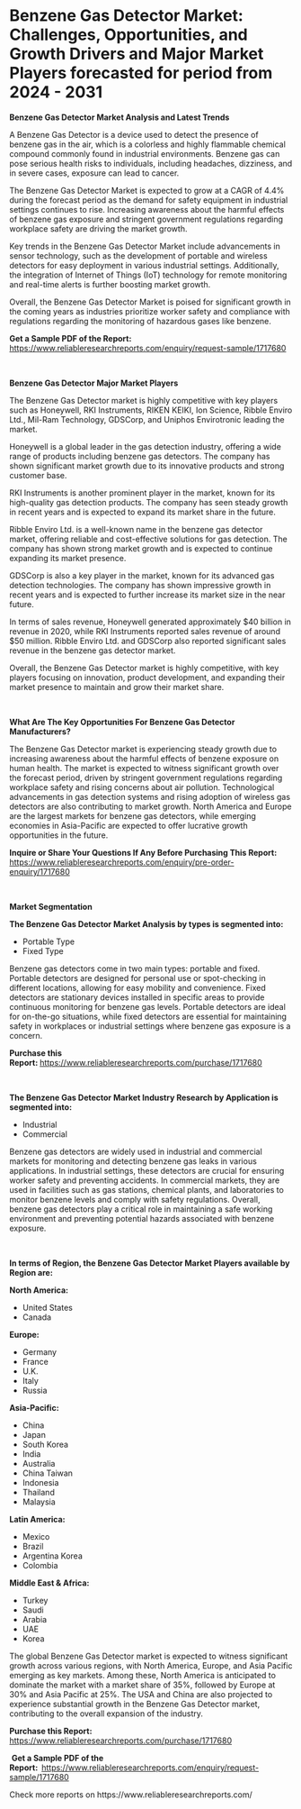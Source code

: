 <p><h1>Benzene Gas Detector Market: Challenges, Opportunities, and Growth Drivers and Major Market Players forecasted for period from 2024 - 2031</h1></p><p><strong>Benzene Gas Detector Market Analysis and Latest Trends</strong></p>
<p><p>A Benzene Gas Detector is a device used to detect the presence of benzene gas in the air, which is a colorless and highly flammable chemical compound commonly found in industrial environments. Benzene gas can pose serious health risks to individuals, including headaches, dizziness, and in severe cases, exposure can lead to cancer.</p><p>The Benzene Gas Detector Market is expected to grow at a CAGR of 4.4% during the forecast period as the demand for safety equipment in industrial settings continues to rise. Increasing awareness about the harmful effects of benzene gas exposure and stringent government regulations regarding workplace safety are driving the market growth.</p><p>Key trends in the Benzene Gas Detector Market include advancements in sensor technology, such as the development of portable and wireless detectors for easy deployment in various industrial settings. Additionally, the integration of Internet of Things (IoT) technology for remote monitoring and real-time alerts is further boosting market growth.</p><p>Overall, the Benzene Gas Detector Market is poised for significant growth in the coming years as industries prioritize worker safety and compliance with regulations regarding the monitoring of hazardous gases like benzene.</p></p>
<p><strong>Get a Sample PDF of the Report:&nbsp;</strong> <a href="https://www.reliableresearchreports.com/enquiry/request-sample/1717680">https://www.reliableresearchreports.com/enquiry/request-sample/1717680</a></p>
<p>&nbsp;</p>
<p><strong>Benzene Gas Detector Major Market Players</strong></p>
<p><p>The Benzene Gas Detector market is highly competitive with key players such as Honeywell, RKI Instruments, RIKEN KEIKI, Ion Science, Ribble Enviro Ltd., Mil-Ram Technology, GDSCorp, and Uniphos Envirotronic leading the market. </p><p>Honeywell is a global leader in the gas detection industry, offering a wide range of products including benzene gas detectors. The company has shown significant market growth due to its innovative products and strong customer base. </p><p>RKI Instruments is another prominent player in the market, known for its high-quality gas detection products. The company has seen steady growth in recent years and is expected to expand its market share in the future. </p><p>Ribble Enviro Ltd. is a well-known name in the benzene gas detector market, offering reliable and cost-effective solutions for gas detection. The company has shown strong market growth and is expected to continue expanding its market presence. </p><p>GDSCorp is also a key player in the market, known for its advanced gas detection technologies. The company has shown impressive growth in recent years and is expected to further increase its market size in the near future. </p><p>In terms of sales revenue, Honeywell generated approximately $40 billion in revenue in 2020, while RKI Instruments reported sales revenue of around $50 million. Ribble Enviro Ltd. and GDSCorp also reported significant sales revenue in the benzene gas detector market. </p><p>Overall, the Benzene Gas Detector market is highly competitive, with key players focusing on innovation, product development, and expanding their market presence to maintain and grow their market share.</p></p>
<p>&nbsp;</p>
<p><strong>What Are The Key Opportunities For Benzene Gas Detector Manufacturers?</strong></p>
<p><p>The Benzene Gas Detector market is experiencing steady growth due to increasing awareness about the harmful effects of benzene exposure on human health. The market is expected to witness significant growth over the forecast period, driven by stringent government regulations regarding workplace safety and rising concerns about air pollution. Technological advancements in gas detection systems and rising adoption of wireless gas detectors are also contributing to market growth. North America and Europe are the largest markets for benzene gas detectors, while emerging economies in Asia-Pacific are expected to offer lucrative growth opportunities in the future.</p></p>
<p><strong>Inquire or Share Your Questions If Any Before Purchasing This Report:</strong> <a href="https://www.reliableresearchreports.com/enquiry/pre-order-enquiry/1717680">https://www.reliableresearchreports.com/enquiry/pre-order-enquiry/1717680</a></p>
<p>&nbsp;</p>
<p><strong>Market Segmentation</strong></p>
<p><strong>The Benzene Gas Detector Market Analysis by types is segmented into:</strong></p>
<p><ul><li>Portable Type</li><li>Fixed Type</li></ul></p>
<p><p>Benzene gas detectors come in two main types: portable and fixed. Portable detectors are designed for personal use or spot-checking in different locations, allowing for easy mobility and convenience. Fixed detectors are stationary devices installed in specific areas to provide continuous monitoring for benzene gas levels. Portable detectors are ideal for on-the-go situations, while fixed detectors are essential for maintaining safety in workplaces or industrial settings where benzene gas exposure is a concern.</p></p>
<p><strong>Purchase this Report:&nbsp;</strong><a href="https://www.reliableresearchreports.com/purchase/1717680">https://www.reliableresearchreports.com/purchase/1717680</a></p>
<p>&nbsp;</p>
<p><strong>The Benzene Gas Detector Market Industry Research by Application is segmented into:</strong></p>
<p><ul><li>Industrial</li><li>Commercial</li></ul></p>
<p><p>Benzene gas detectors are widely used in industrial and commercial markets for monitoring and detecting benzene gas leaks in various applications. In industrial settings, these detectors are crucial for ensuring worker safety and preventing accidents. In commercial markets, they are used in facilities such as gas stations, chemical plants, and laboratories to monitor benzene levels and comply with safety regulations. Overall, benzene gas detectors play a critical role in maintaining a safe working environment and preventing potential hazards associated with benzene exposure.</p></p>
<p>&nbsp;</p>
<p><strong>In terms of Region, the Benzene Gas Detector Market Players available by Region are:</strong></p>
<p>
    <p> <strong> North America: </strong>
        <ul>
            <li>United States</li>
            <li>Canada</li>
        </ul>
        </p> 
    <p> <strong> Europe: </strong>
        <ul>
            <li>Germany</li>
            <li>France</li>
            <li>U.K.</li>
            <li>Italy</li>
            <li>Russia</li>
        </ul>
        </p> 
    <p> <strong> Asia-Pacific: </strong>
        <ul>
            <li>China</li>
            <li>Japan</li>
            <li>South Korea</li>
            <li>India</li>
            <li>Australia</li>
            <li>China Taiwan</li>
            <li>Indonesia</li>
            <li>Thailand</li>
            <li>Malaysia</li>
        </ul>
        </p> 
    <p> <strong> Latin America: </strong>
        <ul>
            <li>Mexico</li>
            <li>Brazil</li>
            <li>Argentina Korea</li>
            <li>Colombia</li>
        </ul>
        </p> 
    <p> <strong> Middle East & Africa: </strong>
        <ul>
            <li>Turkey</li>
            <li>Saudi</li>
            <li>Arabia</li>
            <li>UAE</li>
            <li>Korea</li>
        </ul>
    </p>
    </p>
<p><p>The global Benzene Gas Detector market is expected to witness significant growth across various regions, with North America, Europe, and Asia Pacific emerging as key markets. Among these, North America is anticipated to dominate the market with a market share of 35%, followed by Europe at 30% and Asia Pacific at 25%. The USA and China are also projected to experience substantial growth in the Benzene Gas Detector market, contributing to the overall expansion of the industry.</p></p>
<p><strong>Purchase this Report: </strong><a href="https://www.reliableresearchreports.com/purchase/1717680">https://www.reliableresearchreports.com/purchase/1717680</a></p>
<p>&nbsp;<strong>Get a Sample PDF of the Report:&nbsp;&nbsp;</strong><a href="https://www.reliableresearchreports.com/enquiry/request-sample/1717680">https://www.reliableresearchreports.com/enquiry/request-sample/1717680</a></p>
<p><strong></strong></p>
<p>Check more reports on https://www.reliableresearchreports.com/</p>